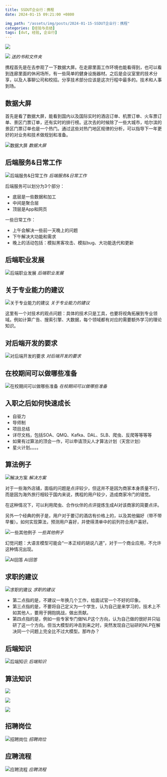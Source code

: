 ```yaml
---
title: SSDUT企业行：携程
date: 2024-01-15 09:21:00 +0800

img_path: "/assets/img/posts/2024-01-15-SSDUT企业行：携程"
categories: [经验与总结]
tags: [dut, 经验, 企业行]
---
```


![](1.jpg)

![](18.jpg)
_送的书和文件夹_

携程首先是在去参观了一下数据大屏。在走廊里面工作环境也能看得到，也可以看到连廊里面的休闲场所，有一些简单的健身设施器材。之后是会议室里的技术分享，以及人事聊公司和校招。分享技术部分应该是这次行程中最多的。技术和人事到场。

## 数据大屏

首先是看了数据大屏，能看到国内以及国际实时的酒店订单、机票订单、火车票订单、景区门票订单，还有实时的排行榜。这次去的时候除了一些大城市，哈尔滨的景区门票订单也是一个热门。通过这些对热门地区规律的分析，可以指导下一年更好的对业务和技术做规划和准备。

![数据大屏](2.jpg)
_数据大屏_

## 后端服务&日常工作

![后端服务&日常工作](3.jpg)
_后端服务&日常工作_

后端服务可以划分为3个部分：

- 底层是一些数据和加工
- 中间是聚合层
- 顶层是App和网页

一些日常工作：

- 上午会解决一些前一天晚上的问题
- 下午解决大功能和需求
- 晚上的活动包括：模拟黑客攻击、模拟bug、大功能迭代和更新

## 后端职业发展

![后端职业发展](4.jpg)
_后端职业发展_

## 关于专业能力的建议

![关于专业能力的建议](5.jpg)
_关于专业能力的建议_

这里有一个对技术的观点问题：具体的技术只是工具，也要将视角拓展到专业领域。例如计算广告、搜索引擎、大数据，每个领域都有对应的需要额外学习的理论知识。

## 对后端开发的要求

![对后端开发的要求](6.jpg)
_对后端开发的要求_

## 在校期间可以做哪些准备

![在校期间可以做哪些准备](7.jpg)
_在校期间可以做哪些准备_

## 入职之后如何快速成长

- 自驱力
- 导师制
- 项目总结
- 详尽文档，包括SOA、QMQ、Kafka、DAL、SLB、爬虫、反爬等等等等
- 如果有过算法的顶会一作，可以申请顶尖人才算法计划（天宫计划）
- 星火计划。。。。

## 算法例子

![解决方案](8.jpg)
_解决方案_

对于一些海外店铺，面临的问题是点评较少，但这并不是因为商家本身质量不行，而是因为海外旅行相较于国内来说，携程的用户较少，造成商家冷门的错觉。

在这种情况下，可以利用爬虫、合作伙伴的点评提炼生成AI对该商家的简要点评。

另外一个经典的例子是，用户对于要订的酒店有价格上的，以及其他偏好（带不带早餐）。如何实现算法，预测用户喜好，并使得清单中的前列符合用户喜好。

![一些其他例子](9.jpg)
_一些其他例子_

幻觉问题：大语言模型可能会“一本正经的胡说八道”，对于一个商业应用，不允许这种情况出现。

![AI回答](11.jpg)
_AI回答_

## 求职的建议

![求职的建议](10.jpg)
_求职的建议_

- 第二点指的是，不建议一年换几个工作，给面试官一个不好的印象。
- 第三点指的是，不要将自己定义为一个学生，认为自己是来学习的，技术上不如其他人，要用于拥抱挑战，做出贡献。
- 第四点指的是，例如一些专家专门做NLP这个方向，认为自己做的很好并只钻研了这一个方向。但当大模型的冲击到来之时，突然发现自己钻研的NLP在解决同一个问题上完全比不过大模型。那咋办？

## 后端知识

![后端知识](12.jpg)
_后端知识_

## 算法知识

![](17.jpg)

![](16.jpg)

![](15.jpg)

## 招聘岗位

![招聘岗位](13.jpg)
_招聘岗位_

## 应聘流程

![应聘流程](14.jpg)
_应聘流程_
